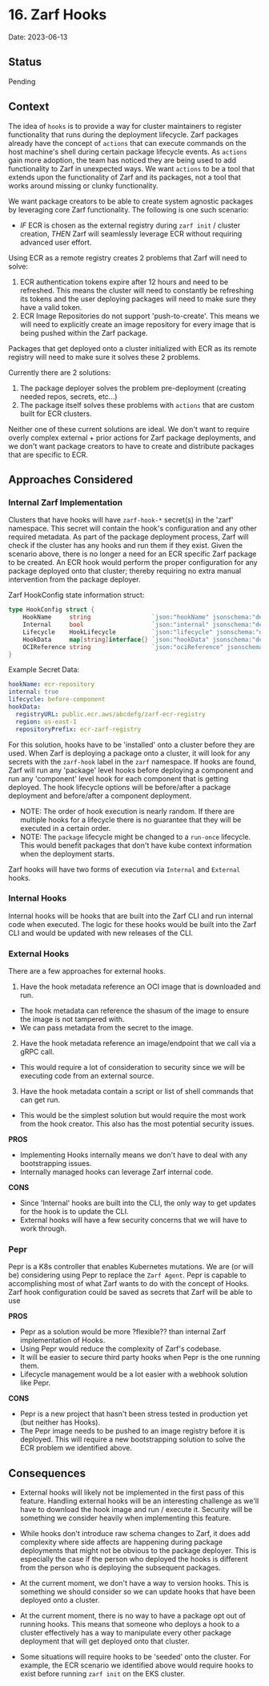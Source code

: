 # 16. Zarf Hooks

Date: 2023-06-13

## Status

Pending

## Context

The idea of `hooks` is to provide a way for cluster maintainers to register functionality that runs during the deployment lifecycle. Zarf packages already have the concept of `actions` that can execute commands on the host machine's shell during certain package lifecycle events. As `actions` gain more adoption, the team has noticed they are being used to add functionality to Zarf in unexpected ways. We want `actions` to be a tool that extends upon the functionality of Zarf and its packages, not a tool that works around missing or clunky functionality.


We want package creators to be able to create system agnostic packages by leveraging core Zarf functionality. The following is one such scenario:

- _IF_ ECR is chosen as the external registry during `zarf init` / cluster creation, _THEN_ Zarf will seamlessly leverage ECR without requiring advanced user effort.

Using ECR as a remote registry creates 2 problems that Zarf will need to solve:
 1. ECR authentication tokens expire after 12 hours and need to be refreshed. This means the cluster will need to constantly be refreshing its tokens and the user deploying packages will need to make sure they have a valid token.
 2. ECR Image Repositories do not support 'push-to-create'. This means we will need to explicitly create an image repository for every image that is being pushed within the Zarf package.

Packages that get deployed onto a cluster initialized with ECR as its remote registry will need to make sure it solves these 2 problems.

Currently there are 2 solutions:

1. The package deployer solves the problem pre-deployment (creating needed repos, secrets, etc...)
2. The package itself solves these problems with `actions` that are custom built for ECR clusters.

Neither one of these current solutions are ideal. We don't want to require overly complex external + prior actions for Zarf package deployments, and we don't want package creators to have to create and distribute packages that are specific to ECR.

## Approaches Considered

### Internal Zarf Implementation
Clusters that have hooks will have `zarf-hook-*` secret(s) in the 'zarf' namespace. This secret will contain the hook's configuration and any other required metadata. As part of the package deployment process, Zarf will check if the cluster has any hooks and run them if they exist. Given the scenario above, there is no longer a need for an ECR specific Zarf package to be created. An ECR hook would perform the proper configuration for any package deployed onto that cluster; thereby requiring no extra manual intervention from the package deployer.


Zarf HookConfig state information struct:
```go
type HookConfig struct {
	HookName     string                 `json:"hookName" jsonschema:"description=Name of the hook"`
	Internal     bool                   `json:"internal" jsonschema:"description=Internal hooks are run by Zarf itself, not by a plugin"`
	Lifecycle    HookLifecycle          `json:"lifecycle" jsonschema:"description=Lifecycle of the hook"`
	HookData     map[string]interface{} `json:"hookData" jsonschema:"description=Generic data map used for the hook. The data is obtained from a secret in the Zarf namespace"`
	OCIReference string                 `json:"ociReference" jsonschema:"description=Optional OCI reference to the hook image to run"`
}
```

Example Secret Data:
```yaml
hookName: ecr-repository
internal: true
lifecycle: before-component
hookData:
  registryURL: public.ecr.aws/abcdefg/zarf-ecr-registry
  region: us-east-1
  repositoryPrefix: ecr-zarf-registry
```

For this solution, hooks have to be 'installed' onto a cluster before they are used. When Zarf is deploying a package onto a cluster, it will look for any secrets with the `zarf-hook` label in the `zarf` namespace.  If hooks are found, Zarf will run any 'package' level hooks before deploying a component and run any 'component' level hook for each component that is getting deployed. The hook lifecycle options will be before/after a package deployment and before/after a component deployment.
 - NOTE: The order of hook execution is nearly random. If there are multiple hooks for a lifecycle there is no guarantee that they will be executed in a certain order.
 - NOTE: The `package` lifecycle might be changed to a `run-once` lifecycle. This would benefit packages that don't have kube context information when the deployment starts.

Zarf hooks will have two forms of execution via `Internal` and `External` hooks.
### Internal Hooks
Internal hooks will be hooks that are built into the Zarf CLI and run internal code when executed. The logic for these hooks would be built into the Zarf CLI and would be updated with new releases of the CLI.

### External Hooks
There are a few approaches for external hooks.
1. Have the hook metadata reference an OCI image that is downloaded and run.
 - The hook metadata can reference the shasum of the image to ensure the image is not tampered with.
 - We can pass metadata from the secret to the image.
2. Have the hook metadata reference an image/endpoint that we call via a gRPC call.
 - This would require a lot of consideration to security since we will be executing code from an external source.
3. Have the hook metadata contain a script or list of shell commands that can get run.
 - This would be the simplest solution but would require the most work from the hook creator. This also has the most potential security issues.



**PROS**
 - Implementing Hooks internally means we don't have to deal with any bootstrapping issues.
 - Internally managed hooks can leverage Zarf internal code.

**CONS**
 - Since 'Internal' hooks are built into the CLI, the only way to get updates for the hook is to update the CLI.
 - External hooks will have a few security concerns that we will have to work through.



### Pepr
Pepr is a K8s controller that enables Kubernetes mutations. We are (or will be) considering using Pepr to replace the `Zarf Agent`. Pepr is capable to accomplishing most of what Zarf wants to do with the concept of Hooks. Zarf hook configuration could be saved as secrets that Zarf will be able to use

**PROS**
 - Pepr as a solution would be more ?flexible?? than internal Zarf implementation of Hooks.
 - Using Pepr would reduce the complexity of Zarf's codebase.
 - It will be easier to secure third party hooks when Pepr is the one running them.
 - Lifecycle management would be a lot easier with a webhook solution like Pepr.

**CONS**
 - Pepr is a new project that hasn't been stress tested in production yet (but neither has Hooks).
 - The Pepr image needs to be pushed to an image registry before it is deployed. This will require a new bootstrapping solution to solve the ECR problem we identified above.


## Consequences

- External hooks will likely not be implemented in the first pass of this feature. Handling external hooks will be an interesting challenge as we'll have to download the hook image and run / execute it. Security will be something we consider heavily when implementing this feature.

- While hooks don't introduce raw schema changes to Zarf, it does add complexity where side affects are happening during package deployments that might not be obvious to the package deployer. This is especially the case if the person who deployed the hooks is different from the person who is deploying the subsequent packages.

- At the current moment, we don't have a way to version hooks. This is something we should consider so we can update hooks that have been deployed onto a cluster.

- At the current moment, there is no way to have a package opt out of running hooks. This means that someone who deploys a hook to a cluster effectively has a way to manipulate every other package deployment that will get deployed onto that cluster.

- Some situations will require hooks to be 'seeded' onto the cluster. For example, the ECR scenario we identified above would require hooks to exist before running `zarf init` on the EKS cluster.

